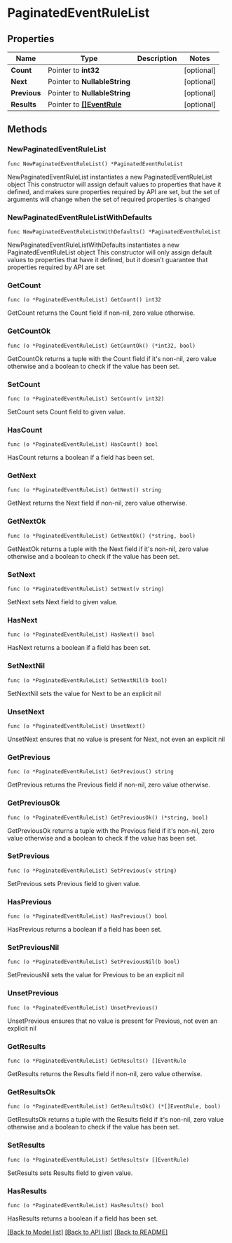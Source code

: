 # PaginatedEventRuleList

## Properties

Name | Type | Description | Notes
------------ | ------------- | ------------- | -------------
**Count** | Pointer to **int32** |  | [optional] 
**Next** | Pointer to **NullableString** |  | [optional] 
**Previous** | Pointer to **NullableString** |  | [optional] 
**Results** | Pointer to [**[]EventRule**](EventRule.md) |  | [optional] 

## Methods

### NewPaginatedEventRuleList

`func NewPaginatedEventRuleList() *PaginatedEventRuleList`

NewPaginatedEventRuleList instantiates a new PaginatedEventRuleList object
This constructor will assign default values to properties that have it defined,
and makes sure properties required by API are set, but the set of arguments
will change when the set of required properties is changed

### NewPaginatedEventRuleListWithDefaults

`func NewPaginatedEventRuleListWithDefaults() *PaginatedEventRuleList`

NewPaginatedEventRuleListWithDefaults instantiates a new PaginatedEventRuleList object
This constructor will only assign default values to properties that have it defined,
but it doesn't guarantee that properties required by API are set

### GetCount

`func (o *PaginatedEventRuleList) GetCount() int32`

GetCount returns the Count field if non-nil, zero value otherwise.

### GetCountOk

`func (o *PaginatedEventRuleList) GetCountOk() (*int32, bool)`

GetCountOk returns a tuple with the Count field if it's non-nil, zero value otherwise
and a boolean to check if the value has been set.

### SetCount

`func (o *PaginatedEventRuleList) SetCount(v int32)`

SetCount sets Count field to given value.

### HasCount

`func (o *PaginatedEventRuleList) HasCount() bool`

HasCount returns a boolean if a field has been set.

### GetNext

`func (o *PaginatedEventRuleList) GetNext() string`

GetNext returns the Next field if non-nil, zero value otherwise.

### GetNextOk

`func (o *PaginatedEventRuleList) GetNextOk() (*string, bool)`

GetNextOk returns a tuple with the Next field if it's non-nil, zero value otherwise
and a boolean to check if the value has been set.

### SetNext

`func (o *PaginatedEventRuleList) SetNext(v string)`

SetNext sets Next field to given value.

### HasNext

`func (o *PaginatedEventRuleList) HasNext() bool`

HasNext returns a boolean if a field has been set.

### SetNextNil

`func (o *PaginatedEventRuleList) SetNextNil(b bool)`

 SetNextNil sets the value for Next to be an explicit nil

### UnsetNext
`func (o *PaginatedEventRuleList) UnsetNext()`

UnsetNext ensures that no value is present for Next, not even an explicit nil
### GetPrevious

`func (o *PaginatedEventRuleList) GetPrevious() string`

GetPrevious returns the Previous field if non-nil, zero value otherwise.

### GetPreviousOk

`func (o *PaginatedEventRuleList) GetPreviousOk() (*string, bool)`

GetPreviousOk returns a tuple with the Previous field if it's non-nil, zero value otherwise
and a boolean to check if the value has been set.

### SetPrevious

`func (o *PaginatedEventRuleList) SetPrevious(v string)`

SetPrevious sets Previous field to given value.

### HasPrevious

`func (o *PaginatedEventRuleList) HasPrevious() bool`

HasPrevious returns a boolean if a field has been set.

### SetPreviousNil

`func (o *PaginatedEventRuleList) SetPreviousNil(b bool)`

 SetPreviousNil sets the value for Previous to be an explicit nil

### UnsetPrevious
`func (o *PaginatedEventRuleList) UnsetPrevious()`

UnsetPrevious ensures that no value is present for Previous, not even an explicit nil
### GetResults

`func (o *PaginatedEventRuleList) GetResults() []EventRule`

GetResults returns the Results field if non-nil, zero value otherwise.

### GetResultsOk

`func (o *PaginatedEventRuleList) GetResultsOk() (*[]EventRule, bool)`

GetResultsOk returns a tuple with the Results field if it's non-nil, zero value otherwise
and a boolean to check if the value has been set.

### SetResults

`func (o *PaginatedEventRuleList) SetResults(v []EventRule)`

SetResults sets Results field to given value.

### HasResults

`func (o *PaginatedEventRuleList) HasResults() bool`

HasResults returns a boolean if a field has been set.


[[Back to Model list]](../README.md#documentation-for-models) [[Back to API list]](../README.md#documentation-for-api-endpoints) [[Back to README]](../README.md)


